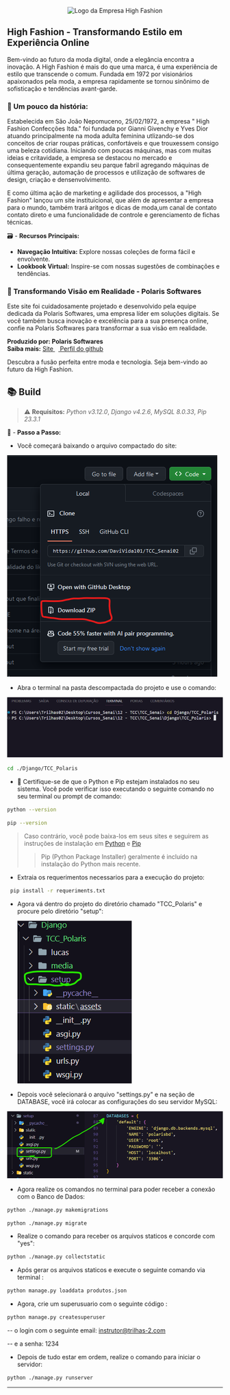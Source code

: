 <p align="center">
  <img src="https://github.com/DaviVidal01/TCC_Senai02/blob/b21bd54c2bc5da96fec4a9b4f600b52cb8c58859/Django/TCC_Polaris/static/assets/img/highFashionWhite-comfundo.png" alt="Logo da Empresa High Fashion" width="300" height="294" >
</p>


## High Fashion - Transformando Estilo em Experiência Online

Bem-vindo ao futuro da moda digital, onde a elegância encontra a inovação. A High Fashion é mais do que uma marca, é uma experiência de estilo que transcende o comum. Fundada em 1972 por visionários apaixonados pela moda, a empresa rapidamente se tornou sinônimo de sofisticação e tendências avant-garde.

### 📖 Um pouco da história:
Estabelecida em São João Nepomuceno, 25/02/1972, a empresa " High Fashion Confecções ltda." foi fundada por Gianni Givenchy e Yves Dior atuando principalmente na moda adulta feminina utlizando-se dos conceitos
de criar roupas práticas, confortáveis e que trouxessem consigo uma beleza cotidiana.
Iniciando com poucas máquinas, mas com muitas ideias e critavidade, a empresa se destacou no mercado e consequentemente expandiu seu parque fabril agregando máquinas de última geração, automação de processos e 
utilização de softwares de design, criação e densenvolvimento.

E como última ação de marketing e agilidade dos processos, a "High Fashion" lançou um site instituicional, que além de apresentar a empresa para o mundo, também trará aritgos e dicas de moda,um canal de contato contato direto e uma funcionalidade de controle e gerenciamento de fichas técnicas.

🗃️ - **Recursos Principais:**
- **Navegação Intuitiva:** Explore nossas coleções de forma fácil e envolvente.
- **Lookbook Virtual:** Inspire-se com nossas sugestões de combinações e tendências.


### 👀 Transformando Visão em Realidade - Polaris Softwares

Este site foi cuidadosamente projetado e desenvolvido pela equipe dedicada da Polaris Softwares, uma empresa líder em soluções digitais. Se você também busca inovação e excelência para a sua presença online, confie na Polaris Softwares para transformar a sua visão em realidade.

**Produzido por: Polaris Softwares** <br>
**Saiba mais:**
[ Site ](https://polarissoftwares.github.io/site/)&nbsp;&nbsp;[ Perfil do github ](https://github.com/polarissoftwares)

Descubra a fusão perfeita entre moda e tecnologia. Seja bem-vindo ao futuro da High Fashion.
## 📚 Build 

> ⚠️ **Requisitos:** *Python v3.12.0*, *Django v4.2.6*,  *MySQL 8.0.33*, *Pip 23.3.1*

🏃 - **Passo a Passo:**

- Você começará baixando o arquivo compactado do site:

<img src="assets-README/1.png" >


- Abra o terminal na pasta descompactada do projeto e use o comando:

<img src="assets-README/5.png" >

```bash
cd ./Django/TCC_Polaris
```

- 🔔 Certifique-se de que o Python e Pip estejam instalados no seu sistema. Você pode verificar isso executando o seguinte comando no seu terminal ou prompt de comando:

```bash
python --version
```

```bash
pip --version
```

> Caso contrário, você pode baixa-los em seus sites e seguirem as instruções de instalação em [Python](https://www.python.org/downloads/) e [Pip](https://pip.pypa.io/en/stable/installation/)
>> Pip (Python Package Installer) geralmente é incluído na instalação do Python mais recente.

- Extraia os requerimentos necessarios para a execução do projeto:

```bash
 pip install -r requeriments.txt
```

- Agora vá dentro do projeto do diretório chamado "TCC_Polaris" e procure pelo diretório "setup":

  <img src="assets-README/6.png" >

- Depois você selecionará o arquivo "settings.py" e na seção de DATABASE, você irá colocar as configurações do seu servidor MySQL:

 <img src="assets-README/7.png" >

  
- Agora realize os comandos no terminal para poder receber a conexão com o Banco de Dados:
  
```bash
python ./manage.py makemigrations
```

```bash
python ./manage.py migrate
```

- Realize o comando para receber os arquivos staticos e concorde com "yes":

```bash
python ./manage.py collectstatic
```
- Após gerar os arquivos staticos e execute o seguinte comando via terminal :

```bash
python manage.py loaddata produtos.json

```

- Agora, crie um superusuario com o seguinte código :

```bash
python manage.py createsuperuser

```
 -- o login com o seguinte email:
instrutor@trilhas-2.com

 -- e a senha:
 1234

- Depois de tudo estar em ordem, realize o comando para iniciar o servidor:

```bash
python ./manage.py runserver
```
---          

